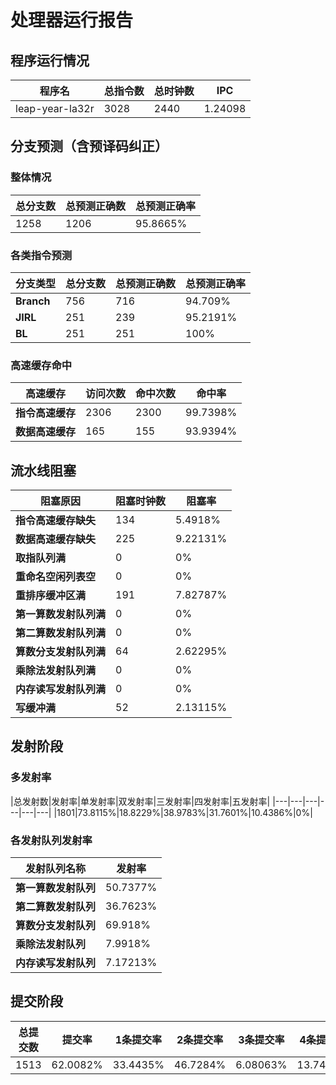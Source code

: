 # 处理器运行报告
## 程序运行情况
|程序名|总指令数|总时钟数|IPC|
|---|---|---|---|
|leap-year-la32r|3028|2440|1.24098|

## 分支预测（含预译码纠正）
### 整体情况
|总分支数|总预测正确数|总预测正确率|
|---|---|---|
|1258|1206|95.8665%|

### 各类指令预测
|分支类型|总分支数|总预测正确数|总预测正确率|
|---|---|---|---|
|**Branch**| 756 | 716 | 94.709%|
|**JIRL**| 251 | 239 | 95.2191%|
|**BL**| 251 | 251 | 100%|

### 高速缓存命中
|高速缓存|访问次数|命中次数|命中率|
|---|---|---|---|
|**指令高速缓存**| 2306 | 2300 | 99.7398%|
|**数据高速缓存**| 165 | 155 | 93.9394%|
## 流水线阻塞
|阻塞原因|阻塞时钟数|阻塞率|
|---|---|---|
|**指令高速缓存缺失**| 134 | 5.4918%|
|**数据高速缓存缺失**| 225 | 9.22131%|
|**取指队列满**| 0 | 0%|
|**重命名空闲列表空**|0 | 0%|
|**重排序缓冲区满**|191 | 7.82787%|
|**第一算数发射队列满**|0 | 0%|
|**第二算数发射队列满**|0 | 0%|
|**算数分支发射队列满**|64 | 2.62295%|
|**乘除法发射队列满**|0 | 0%|
|**内存读写发射队列满**|0 | 0%|
|**写缓冲满**|52 | 2.13115%|

## 发射阶段
### 多发射率
|总发射数|发射率|单发射率|双发射率|三发射率|四发射率|五发射率|
|---|---|---|---|---|---|
|1801|73.8115%|18.8229%|38.9783%|31.7601%|10.4386%|0%|

### 各发射队列发射率
|发射队列名称|发射率|
|---|---|
|**第一算数发射队列**|50.7377%|
|**第二算数发射队列**|36.7623%|
|**算数分支发射队列**|69.918%|
|**乘除法发射队列**|7.9918%|
|**内存读写发射队列**|7.17213%|

## 提交阶段
|总提交数|提交率|1条提交率|2条提交率|3条提交率|4条提交率|
|---|---|---|---|---|---|
|1513|62.0082%|33.4435%|46.7284%|6.08063%|13.7475%|

